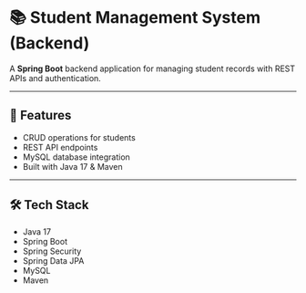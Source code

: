 # 📚 Student Management System (Backend)

A **Spring Boot** backend application for managing student records with REST APIs and authentication.

---

## 🚀 Features
- CRUD operations for students
- REST API endpoints
- MySQL database integration
- Built with Java 17 & Maven

---

## 🛠 Tech Stack
- Java 17
- Spring Boot
- Spring Security
- Spring Data JPA
- MySQL
- Maven
